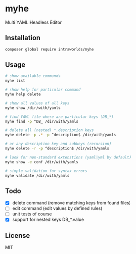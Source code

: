 # myhe
Multi YAML Headless Editor

## Installation
```bash
composer global require intraworlds/myhe
```

## Usage
```bash
# show available commands
myhe list

# show help for particular command
myhe help delete

# show all values of all keys
myhe show /dir/with/yamls

# find YAML file where are particular keys (DB_*)
myhe find -p ^DB_ /dir/with/yamls

# delete all (nested) *.description keys
myhe delete -p .* -p ^description$ /dir/with/yamls

# or any description key and subkeys (recursion)
myhe delete -r -p ^description$ /dir/with/yamls

# look for non-standard extenstions (yaml|yml by default)
myhe show -e conf /dir/with/yamls

# simple validation for syntax errors
myhe validate /dir/with/yamls
```

## Todo
- [x] delete command (remove matching keys from found files)
- [ ] edit command (edit values by defined rules)
- [ ] unit tests of course
- [x] support for nested keys DB_*.value

## License
MIT
